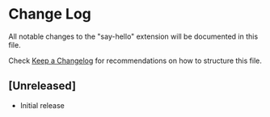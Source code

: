 # Change Log

All notable changes to the "say-hello" extension will be documented in this file.

Check [Keep a Changelog](http://keepachangelog.com/) for recommendations on how to structure this file.

## [Unreleased]

- Initial release